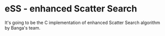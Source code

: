 eSS - enhanced Scatter Search
=============================

It's going to be the C implementation of enhanced Scatter Search algorithm by Banga's team.
